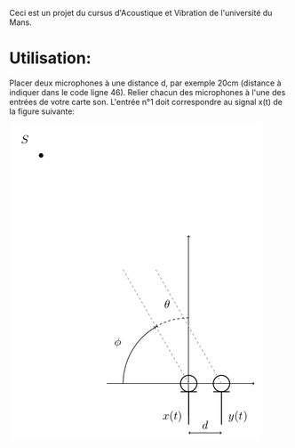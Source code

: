 Ceci est un projet du cursus d'Acoustique et Vibration de l'université du Mans.

# Utilisation:

Placer deux microphones à une distance d, par exemple 20cm (distance à indiquer dans le code ligne 46). Relier chacun des microphones à l'une des entrées de votre carte son.
L'entrée n°1 doit correspondre au signal x(t) de la figure suivante:

![screenshot1](/drawabasicarrayNW.png)
